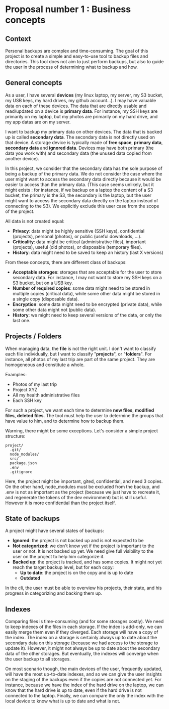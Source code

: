 # Proposal number 1 : Business concepts

## Context

Personal backups are complex and time-consuming. The goal of this project is to create a simple and easy-to-use tool to backup files and directories. This tool does not aim to just perform backups, but also to guide the user in the process of determining what to backup and how.

## General concepts

As a user, I have several **devices** (my linux laptop, my server, my S3 bucket, my USB keys, my hard drives, my github account...). I may have valuable data on each of these devices. The data that are directly usable and read/updated on a device is **primary data**. For instance, my SSH keys are primarily on my laptop, but my photos are primarily on my hard drive, and my app datas are on my server.

I want to backup my primary data on other devices. The data that is backed up is called **secondary data**. The secondary data is not directly used on that device. A storage device is typically made of **free space**, **primary data**, **secondary data** and **ignored data**. Devices may have both primary (the data you work with) and secondary data (the unused data copied from another device).

In this project, we consider that the secondary data has the sole purpose of being a backup of the primary data. We do not consider the case where the user might want to access the secondary data directly because it would be easier to access than the primary data. (This case seems unlikely, but it might exists : for instance, if we backup on a laptop the content of a S3 bucket, the primary is the S3, the secondary is the laptop, but the user might want to access the secondary data directly on the laptop instead of connecting to the S3). We explicitly exclude this user case from the scope of the project.

All data is not created equal:

- **Privacy**: data might be highly sensitive (SSH keys), confidential (projects), personal (photos), or public (useful downloads, ...).
- **Criticality**: data might be critical (administrative files), important (projects), useful (old photos), or disposable (temporary files).
- **History**: data might need to be saved to keep an history (last X versions)

From these concepts, there are different class of backups:

- **Acceptable storages**: storages that are acceptable for the user to store secondary data. For instance, I may not want to store my SSH keys on a S3 bucket, but on a USB key.
- **Number of required copies**: some data might need to be stored in multiple copies (critical data), while some other data might be stored in a single copy (disposable data).
- **Encryption**: some data might need to be encrypted (private data), while some other data might not (public data).
- **History**: we might need to keep several versions of the data, or only the last one.

## Projects / Folders

When managing data, the **file** is not the right unit. I don't want to classify each file individually, but I want to classify "**projects**", or "**folders**". For instance, all photos of my last trip are part of the same project. They are homogeneous and constitute a whole.

Examples:

- Photos of my last trip
- Project XYZ
- All my health administrative files
- Each SSH key

For such a project, we want each time to determine **new files**, **modified files**, **deleted files**. The tool must help the user to determine the groups that have value to him, and to determine how to backup them.

Warning, there might be some exceptions. Let's consider a simple project structure:

```
project/
  .git/
  node_modules/
  src/
  package.json
  .env
  .gitignore
```

Here, the project might be important, gited, confidential, and need 3 copies. On the other hand, node_modules must be excluded from the backup, and .env is not as important as the project (because we just have to recreate it, and regenerate the tokens of the dev environment) but is still useful. However it is more confidential than the project itself.

## State of backups

A project might have several states of backups:

- **Ignored**: the project is not backed up and is not expected to be
- **Not categorized**: we don't know yet if the project is important to the user or not. It is not backed up yet. We need give full visibility to the user on the project to help him categorize it.
- **Backed up**: the project is tracked, and has some copies. It might not yet reach the target backup level, but for each copy:
  - **Up to date**: the project is on the copy and is up to date
  - **Outdated**

In the cli, the user must be able to overview his projects, their state, and his progress in categorizing and backing them up.

## Indexes

Comparing files is time-consuming (and for some storages costly). We need to keep indexes of the files in each storage. If the index is add-only, we can easily merge them even if they diverged. Each storage will have a copy of the index. The index on a storage is certainly always up to date about the secondary data on this storage (because we had access to the storage to update it). However, it might not always be up to date about the secondary data of the other storages. But eventually, the indexes will converge when the user backup to all storages.

On most scenario though, the main devices of the user, frequently updated, will have the most up-to-date indexes, and so we can give the user insights on the staging of the backups even if the copies are not connected yet. For instance, because we have the index of the hard drive on the laptop, we can know that the hard drive is up to date, even if the hard drive is not connected to the laptop. Finally, we can compare the only the index with the local device to know what is up to date and what is not.
